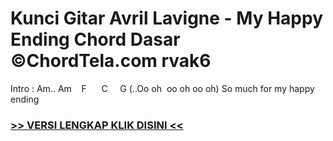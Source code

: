 
 # Kunci Gitar Avril Lavigne - My Happy Ending Chord Dasar ©ChordTela.com rvak6


Intro : Am.. Am    F      C     G (..Oo oh  oo oh oo oh) So much for my happy ending

###  <a href="https://shortlighzx.web.app?sq=Kunci Gitar Avril Lavigne - My Happy Ending Chord Dasar ©ChordTela.com"> >> VERSI LENGKAP KLIK DISINI << </a>
